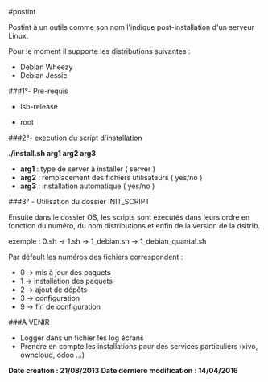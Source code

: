 #postint

Postint à un outils comme son nom l'indique post-installation d'un serveur Linux.

Pour le moment il supporte les distributions suivantes :
- Debian Wheezy
- Debian Jessie

###1°- Pre-requis

- lsb-release

- root

###2°- execution du script d'installation

**./install.sh arg1 arg2 arg3**

- **arg1** : type de server à installer ( server )
- **arg2** : remplacement des fichiers utilisateurs ( yes/no )
- **arg3** : installation automatique ( yes/no )


###3° - Utilisation du dossier INIT_SCRIPT

Ensuite dans le dossier OS, les scripts sont executés dans leurs ordre en fonction du numéro, du nom distributions et enfin de la version de la dsitrib.

exemple : 0.sh -> 1.sh -> 1_debian.sh -> 1_debian_quantal.sh


Par défault les numéros des fichiers correspondent :

- 0 -> mis à jour des paquets
- 1 -> installation des paquets
- 2 -> ajout de dépôts
- 3 -> configuration
- 9 -> fin de configuration



###A VENIR

- Logger dans un fichier les log écrans
- Prendre en compte les installations pour des services particuliers (xivo, owncloud, odoo ...) 



**__Date création : 21/08/2013__**
**__Date derniere modification : 14/04/2016__**
